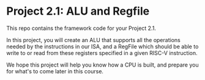 # Project 2.1: ALU and Regfile

This repo contains the framework code for your Project 2.1.

In this project, you will create an ALU that supports all the operations needed by the instructions in our ISA, and a RegFile which should be able to write to or read from these registers specified in a given RISC-V instruction. 

We hope this project will help you know how a CPU is built, and prepare you for what's to come later in this course.
